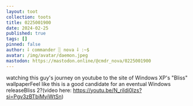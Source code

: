 ```yaml
---
layout: toot
collection: toots
title: 0225001900
date: 2024-02-25
published: true
tags: []
pinned: false
author: ⸸ commander ░ nova ⸸ :~$
avatar: /img/avatar/daemon.jpeg
mastodon: https://mastodon.online/@cmdr_nova/0225001900
---
```


watching this guy's journey on youtube to the site of Windows XP's "Bliss" wallpaperFeel like this is a good candidate for an eventual Windows releaseBliss 2?(video here: https://youtu.be/N_rildi0Izs?si=Pgv3zBTbiMyiWtSn)
